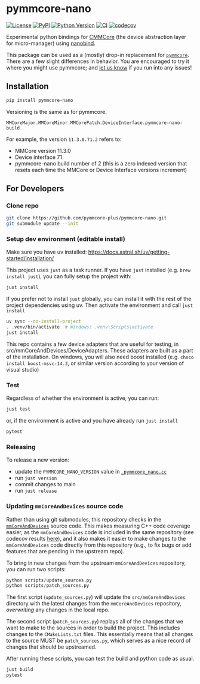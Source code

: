 # pymmcore-nano

[![License](https://img.shields.io/pypi/l/pymmcore-nano.svg?color=green)](https://github.com/pymmcore-plus/pymmcore-nano/raw/main/LICENSE)
[![PyPI](https://img.shields.io/pypi/v/pymmcore-nano.svg?color=green)](https://pypi.org/project/pymmcore-nano)
[![Python Version](https://img.shields.io/pypi/pyversions/pymmcore-nano.svg?color=green)](https://python.org)
[![CI](https://github.com/pymmcore-plus/pymmcore-nano/actions/workflows/ci.yml/badge.svg)](https://github.com/pymmcore-plus/pymmcore-nano/actions/workflows/ci.yml)
[![codecov](https://codecov.io/gh/pymmcore-plus/pymmcore-nano/branch/main/graph/badge.svg)](https://codecov.io/gh/pymmcore-plus/pymmcore-nano)

Experimental python bindings for [CMMCore](https://github.com/micro-manager/mmCoreAndDevices)
(the device abstraction layer for micro-manager) using [nanobind](https://nanobind.readthedocs.io/en/latest/).

This package can be used as a (mostly) drop-in replacement for [`pymmcore`](https://pypi.org/project/pymmcore/).
There are a few slight differences in behavior.  You are encouraged to try it where you might use 
pymmcore; and [let us know](https://github.com/pymmcore-plus/pymmcore-nano/issues) if you run into any issues!

## Installation

```sh
pip install pymmcore-nano
```

Versioning is the same as for pymmcore.  

```
MMCoreMajor.MMCoreMinor.MMCorePatch.DeviceInterface.pymmcore-nano-build
```

For example, the version `11.3.0.71.2` refers to:

- MMCore version 11.3.0
- Device interface 71
- pymmcore-nano build number of 2 (this is a zero indexed version that resets each time
the MMCore or Device Interface versions increment)


## For Developers

### Clone repo

```sh
git clone https://github.com/pymmcore-plus/pymmcore-nano.git
git submodule update --init
```

### Setup dev environment (editable install)

Make sure you have uv installed: <https://docs.astral.sh/uv/getting-started/installation/>

This project uses `just` as a task runner.
If you have `just` installed (e.g. `brew install just`), you can fully setup the project with:

```sh
just install
```

If you prefer not to install `just` globally, you can install it with the rest of the
project dependencies using uv.  Then activate the environment and call `just install`

```sh
uv sync --no-install-project
. .venv/bin/activate  # Windows: .venv\Scripts\activate
just install
```

This repo contains a few device adapters that are useful for testing,
in src/mmCoreAndDevices/DeviceAdapters.  These adapters are built as a part of the
installation.  On windows, you will also need boost installed (e.g.
`choco install boost-msvc-14.3`, or similar version according to your version of visual studio)

### Test

Regardless of whether the environment is active, you can run:

```sh
just test
```

or, if the environment is active and you have already run `just install`

```sh
pytest
```

### Releasing

To release a new version:

- update the `PYMMCORE_NANO_VERSION` value in [`_pymmcore_nano.cc`](./src/_pymmcore_nano.cc)
- run `just version`
- commit changes to main
- run `just release`

### Updating `mmCoreAndDevices` source code

Rather than using git submodules, this repository checks in the
[`mmCoreAndDevices`](https://github.com/micro-manager/mmCoreAndDevices) source
code. This makes measuring C++ code coverage easier, as the `mmCoreAndDevices`
code is included in the same repository (see codecov results
[here](https://app.codecov.io/gh/pymmcore-plus/pymmcore-nano/tree/main/src%2FmmCoreAndDevices)),
and it also makes it easier to make changes to the `mmCoreAndDevices` code
directly from this repository (e.g., to fix bugs or add features that are
pending in the upstream repo).

To bring in new changes from the upstream `mmCoreAndDevices` repository, you can
run two scripts:

```python
python scripts/update_sources.py
python scripts/patch_sources.py
```

The first script (`update_sources.py`) will update the `src/mmCoreAndDevices`
directory with the latest changes from the `mmCoreAndDevices` repository,
*overwriting* any changes in the local repo.

The second script (`patch_sources.py`) replays all of the changes that we
want to make to the sources in order to build the project. This includes changes
to the `CMakeLists.txt` files.  This essentially means that all changes to the
source MUST be `patch_sources.py`, which serves as a nice record of changes that
should be upstreamed.

After running these scripts, you can test the build and python code as usual.

```sh
just build
pytest
```
